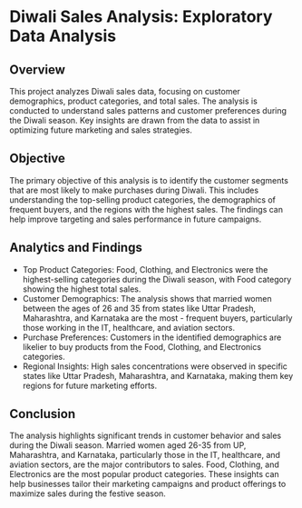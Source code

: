 # Diwali Sales Analysis: Exploratory Data Analysis

## Overview
This project analyzes Diwali sales data, focusing on customer demographics, product categories, and total sales. The analysis is conducted to understand sales patterns and customer preferences during the Diwali season. Key insights are drawn from the data to assist in optimizing future marketing and sales strategies.

## Objective
The primary objective of this analysis is to identify the customer segments that are most likely to make purchases during Diwali. This includes understanding the top-selling product categories, the demographics of frequent buyers, and the regions with the highest sales. The findings can help improve targeting and sales performance in future campaigns.

## Analytics and Findings
- Top Product Categories: Food, Clothing, and Electronics were the highest-selling categories during the Diwali season, with Food category showing the highest total sales.
- Customer Demographics: The analysis shows that married women between the ages of 26 and 35 from states like Uttar Pradesh, Maharashtra, and Karnataka are the most - frequent buyers, particularly those working in the IT, healthcare, and aviation sectors.
- Purchase Preferences: Customers in the identified demographics are likelier to buy products from the Food, Clothing, and Electronics categories.
- Regional Insights: High sales concentrations were observed in specific states like Uttar Pradesh, Maharashtra, and Karnataka, making them key regions for future marketing efforts.

## Conclusion
The analysis highlights significant trends in customer behavior and sales during the Diwali season. Married women aged 26-35 from UP, Maharashtra, and Karnataka, particularly those in the IT, healthcare, and aviation sectors, are the major contributors to sales. Food, Clothing, and Electronics are the most popular product categories. These insights can help businesses tailor their marketing campaigns and product offerings to maximize sales during the festive season.
